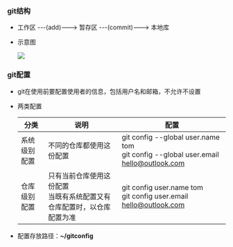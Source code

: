 ### git结构

* 工作区 ---(add)---> 暂存区 ---(commit)---> 本地库

* 示意图

  ![](https://github.com/gothicrush/learning/blob/master/Git/02.git%E5%B7%A5%E4%BD%9C%E7%BB%93%E6%9E%84%2B%E9%85%8D%E7%BD%AE/images/git%E7%BB%93%E6%9E%84.PNG)

  


### git配置

* git在使用前要配置使用者的信息，包括用户名和邮箱，不允许不设置

* 两类配置

  | 分类         | 说明                                                         | 配置                                                         |
  | ------------ | ------------------------------------------------------------ | ------------------------------------------------------------ |
  | 系统级别配置 | 不同的仓库都使用这份配置                                     | git config --global user.name tom<br />git config --global user.email hello@outlook.com |
  | 仓库级别配置 | 只有当前仓库使用这份配置<br />当既有系统配置又有仓库配置时，以仓库配置为准 | git config user.name tom<br />git config user.email hello@outlook.com |

* 配置存放路径：**~/gitconfig**